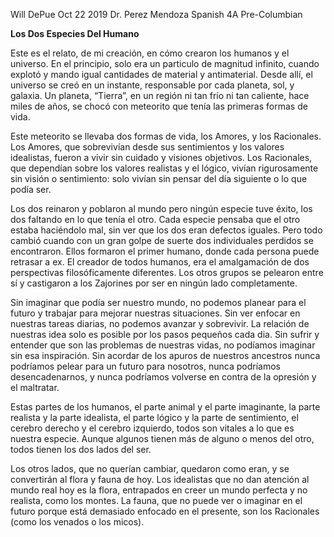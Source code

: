 Will DePue
Oct 22 2019
Dr. Perez Mendoza
Spanish 4A Pre-Columbian

**Los Dos Especies Del Humano**

Este es el relato, de mi creación, en cómo crearon los humanos y el universo. En el
principio, solo era un particulo de magnitud infinito, cuando explotó y mando igual cantidades
de material y antimaterial. Desde allí, el universo se creó en un instante, responsable por cada
planeta, sol, y galaxia. Un planeta, “Tierra”, en un región ni tan frío ni tan caliente, hace miles
de años, se chocó con meteorito que tenía las primeras formas de vida.

Este meteorito se llevaba dos formas de vida, los Amores, y los Racionales. Los
Amores, que sobrevivían desde sus sentimientos y los valores idealistas, fueron a vivir sin
cuidado y visiones objetivos. Los Racionales, que dependían sobre los valores realistas y el
lógico, vivían rigurosamente sin visión o sentimiento: solo vivían sin pensar del día siguiente o
lo que podía ser.

Los dos reinaron y poblaron al mundo pero ningún especie tuve éxito, los dos faltando
en lo que tenía el otro. Cada especie pensaba que el otro estaba haciéndolo mal, sin ver que
los dos eran defectos iguales. Pero todo cambió cuando con un gran golpe de suerte dos
individuales perdidos se encontraron. Ellos formaron el primer humano, donde cada persona
puede retrasar a ex. El creador de todos humanos, era el amalgamación de dos perspectivas
filosóficamente diferentes. Los otros grupos se pelearon entre sí y castigaron a los Zajorines
por ser en ningún lado completamente.

Sin imaginar que podía ser nuestro mundo, no podemos planear para el futuro y trabajar
para mejorar nuestras situaciones. Sin ver enfocar en nuestras tareas diarias, no podemos
avanzar y sobrevivir. La relación de nuestras idea solo es posible por los pasos pequeños cada
dia. Sin sufrir y entender que son las problemas de nuestras vidas, no podíamos imaginar sin
esa inspiración. Sin acordar de los apuros de nuestros ancestros nunca podríamos pelear para
un futuro para nosotros, nunca podríamos desencadenarnos, y nunca podríamos volverse en
contra de la opresión y el maltratar.

Estas partes de los humanos, el parte animal y el parte imaginante, la parte realista y la
parte idealista, el parte lógico y la parte de sentimiento, el cerebro derecho y el cerebro
izquierdo, todos son vitales a lo que es nuestra especie. Aunque algunos tienen más de alguno
o menos del otro, todos tienen los dos lados del ser.

Los otros lados, que no querían cambiar, quedaron como eran, y se convertirán al flora
y fauna de hoy. Los idealistas que no dan atención al mundo real hoy es la flora, entrapados en
creer un mundo perfecta y no realista, como los montes. La fauna, que no puede ver o imaginar
en el futuro porque está demasiado enfocado en el presente, son los Racionales (como los
venados o los micos).
